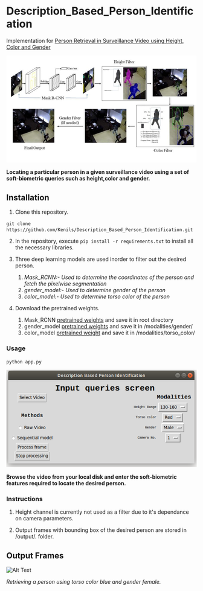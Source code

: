 # Description_Based_Person_Identification

Implementation for [Person Retrieval in Surveillance Video using Height, Color and Gender](https://arxiv.org/abs/1810.05080)

![Alt Text](https://github.com/Kenils/Description_Based_Person_Identification/blob/master/readme_images/Person_Retrieval.jpeg)

**Locating a particular  person in a given surveillance video using a set of soft-biometric queries such as height,color and gender.**

## Installation

1) Clone this repository.
```
git clone https://github.com/Kenils/Description_Based_Person_Identification.git
```

2) In the repository, execute `pip install -r requirements.txt` to install all the necessary libraries.
	
3) Three deep learning models are used inorder to filter out the desired person.
	1) *Mask_RCNN:- Used to determine the coordinates of the person and fetch the pixelwise segmentation*
	2) *gender_model:- Used to determine gender of the person*
	3) *color_model:- Used to determine torso color of the person*

4) Download the pretrained weights.
	1) Mask_RCNN [pretrained weights](https://drive.google.com/open?id=1g8hvgQ199VmevOuoTJtaR9yo0CPheqxt) and save it in root directory
	2) gender_model [pretrained weights](https://drive.google.com/open?id=1ZB67dCOY_mSGBFtDL6EteKb_uOTodN9J) and save it in /modalities/gender/ 
	3) color_model [pretrained weight](https://drive.google.com/open?id=13EpN25wSwI5gcoEs8wgJ8OmFx4Y6-YfW) and save it in /modalities/torso_color/ 

### Usage
```
python app.py
```

![Alt Text](https://github.com/Kenils/Description_Based_Person_Identification/blob/master/readme_images/queries_screen.png)

**Browse the video from your local disk and enter the soft-biometric features required to locate the desired person.**

### Instructions

1) Height channel is currently not used as a filter due to it's dependance on camera parameters.

2) Output frames with bounding box of the desired person are stored in /output/. folder.

## Output Frames

![Alt Text](https://github.com/Kenils/Description_Based_Person_Identification/blob/master/readme_images/output.gif)

*Retrieving a person using torso color blue and gender female.*
